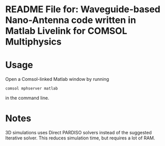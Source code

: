 <h1 id="readme-file-for-waveguide-based-nano-antenna-code-written-in-matlab-livelink-for-comsol-multiphysics">README File for: Waveguide-based Nano-Antenna code written in Matlab Livelink for COMSOL Multiphysics</h1>
<h1 id="usage">Usage</h1>
<p>Open a Comsol-linked Matlab window by running</p>
<pre><code>comsol mphserver matlab
</code></pre>
<p>in the command line.</p>
<h1 id="notes">Notes</h1>
<p>3D simulations uses Direct PARDISO solvers instead of the suggested Iterative solver. This reduces simulation time, but requires a lot of RAM.</p>

